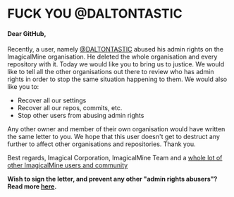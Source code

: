 # FUCK YOU @DALTONTASTIC

#### Dear GitHub,
Recently, a user, namely [@DALTONTASTIC](https://github.com/Daltontastic) abused his admin rights on the ImagicalMine organisation. He deleted the whole organisation and every repository with it. Today we would like you to bring us to justice. We would like to tell all the other organisations out there to review who has admin rights in order to stop the same situation happening to them.
We would also like you to:
- Recover all our settings
- Recover all our repos, commits, etc.
- Stop other users from abusing admin rights

Any other owner and member of their own organisation would have written the same letter to you. We hope that this user doesn't get to destruct any further to affect other organisations and repositories. Thank you.

Best regards,
Imagical Corporation, ImagicalMine Team and a [whole lot of other ImagicalMine users and community](https://github.com/ImagicalCorp/dear-github/blob/master/users.md)

**Wish to sign the letter, and prevent any other "admin rights abusers"? Read more [here](https://github.com/ImagicalCorp/dear-github/blob/master/CONTRIBUTING.md).**
